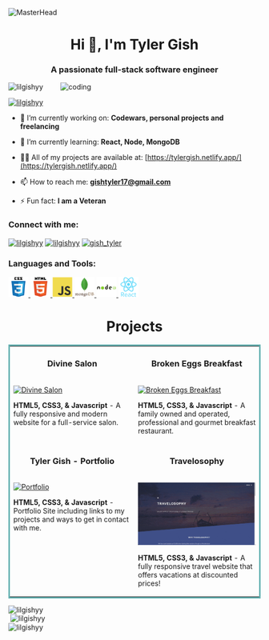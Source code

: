 ![MasterHead](https://user-images.githubusercontent.com/98624860/167753807-f1f77022-ee1e-4681-a408-0bf049a05cee.png)
<h1 align="center">Hi 👋, I'm Tyler Gish</h1>
<h3 align="center">A passionate full-stack software engineer</h3>


<img align="right" alt="coding" width="400" src="https://user-images.githubusercontent.com/98624860/167755135-47bfc60e-e217-43c6-983a-b271ce354482.gif">


<p align="left"> <img src="https://komarev.com/ghpvc/?username=lilgishyy&label=Profile%20views&color=0e75b6&style=flat" alt="lilgishyy" /> </p>

<p align="left"> <a href="https://twitter.com/lilgishyy" target="blank"><img src="https://img.shields.io/twitter/follow/lilgishyy?logo=twitter&style=for-the-badge" alt="lilgishyy" /></a> </p>

- 🔭 I’m currently working on: **Codewars, personal projects and freelancing**

- 🌱 I’m currently learning: **React, Node, MongoDB**

- 👨‍💻 All of my projects are available at: [https://tylergish.netlify.app/](https://tylergish.netlify.app/)

- 📫 How to reach me: **gishtyler17@gmail.com**

- ⚡ Fun fact: **I am a Veteran**

<h3 align="left">Connect with me:</h3>
<p align="left">
<a href="https://twitter.com/lilgishyy" target="blank"><img align="center" src="https://raw.githubusercontent.com/rahuldkjain/github-profile-readme-generator/master/src/images/icons/Social/twitter.svg" alt="lilgishyy" height="30" width="40" /></a>
<a href="https://linkedin.com/in/lilgishyy" target="blank"><img align="center" src="https://raw.githubusercontent.com/rahuldkjain/github-profile-readme-generator/master/src/images/icons/Social/linked-in-alt.svg" alt="lilgishyy" height="30" width="40" /></a>
<a href="https://instagram.com/gish_tyler" target="blank"><img align="center" src="https://raw.githubusercontent.com/rahuldkjain/github-profile-readme-generator/master/src/images/icons/Social/instagram.svg" alt="gish_tyler" height="30" width="40" /></a>
</p>

<h3 align="left">Languages and Tools:</h3>
<p align="left"> <a href="https://www.w3schools.com/css/" target="_blank" rel="noreferrer"> <img src="https://raw.githubusercontent.com/devicons/devicon/master/icons/css3/css3-original-wordmark.svg" alt="css3" width="40" height="40"/> </a> <a href="https://www.w3.org/html/" target="_blank" rel="noreferrer"> <img src="https://raw.githubusercontent.com/devicons/devicon/master/icons/html5/html5-original-wordmark.svg" alt="html5" width="40" height="40"/> </a> <a href="https://developer.mozilla.org/en-US/docs/Web/JavaScript" target="_blank" rel="noreferrer"> <img src="https://raw.githubusercontent.com/devicons/devicon/master/icons/javascript/javascript-original.svg" alt="javascript" width="40" height="40"/> </a> <a href="https://www.mongodb.com/" target="_blank" rel="noreferrer"> <img src="https://raw.githubusercontent.com/devicons/devicon/master/icons/mongodb/mongodb-original-wordmark.svg" alt="mongodb" width="40" height="40"/> </a> <a href="https://nodejs.org" target="_blank" rel="noreferrer"> <img src="https://raw.githubusercontent.com/devicons/devicon/master/icons/nodejs/nodejs-original-wordmark.svg" alt="nodejs" width="40" height="40"/> </a> <a href="https://reactjs.org/" target="_blank" rel="noreferrer"> <img src="https://raw.githubusercontent.com/devicons/devicon/master/icons/react/react-original-wordmark.svg" alt="react" width="40" height="40"/> </a> </p>

<h1 align="center">Projects</h1>
<table bordercolor="#66b2b2">
  
  <tr>
    <td width="50%" valign="top">
      <h3 align="center">Divine Salon</h3>
        <br />
        <a target="_blank" href="https://divinesalon.netlify.app/">
            <img src="images/divine.gif" width="100%" alt="Divine Salon"/>
        </a>
        <br />
        <p align="center">
      </p>
      <p> <strong> HTML5, CSS3, & Javascript</strong> - A fully responsive and modern website for a full-service salon.</p>
    </td>
    <td width="50%" valign="top">
      <h3 align="center">Broken Eggs Breakfast</h3>
        <br />
      <a target="_blank" href="https://brokeneggsbreakfast.netlify.app/">
            <img src="images/breakfast.gif" width="100%"  alt="Broken Eggs Breakfast"/>
        </a>
        <br />
        <p align="center">
      </p>
      <p><strong> HTML5, CSS3, & Javascript</strong> - A family owned and operated, professional and gourmet breakfast restaurant.</p>
    </td>
  </tr>
  
  <tr>
    <td width="50%" valign="top">
      <h3 align="center">Tyler Gish - Portfolio</h3>
      <br />
        <a target="_blank" href="https://tylergish.netlify.app/">
          <img src="images/portfolio (1).gif" width="100%" alt="Portfolio"/>
        </a>
      <br />
        <p align="center">
      </p>
      <p><strong>HTML5, CSS3, & Javascript</strong> - Portfolio Site including links to my projects and ways to get in contact with me.</p>
    </td>
    <td width="50%" valign="top">
      <h3 align="center">Travelosophy</h3>
        <br />
        <a target="_blank" href="https://travelosophy.netlify.app/">
          <img src="images/travel.gif" width="100%" alt="Matching Cards"/>
        </a>
        <br />
        <p align="center">
      </p>
      <p><strong>HTML5, CSS3, & Javascript</strong> - A fully responsive travel website that offers vacations at discounted prices!</p>
    </td>
  </tr>
</table>
<p><img align="left" width="500"src="https://github-readme-stats.vercel.app/api/top-langs?username=lilgishyy&show_icons=true&locale=en&layout=compact" alt="lilgishyy" /></p>

<p>&nbsp;<img align="right" width="500"src="https://github-readme-stats.vercel.app/api?username=lilgishyy&show_icons=true&locale=en" alt="lilgishyy" /></p>

<p><img align="center" width="500"src="https://github-readme-streak-stats.herokuapp.com/?user=lilgishyy&" alt="lilgishyy" /></p>
